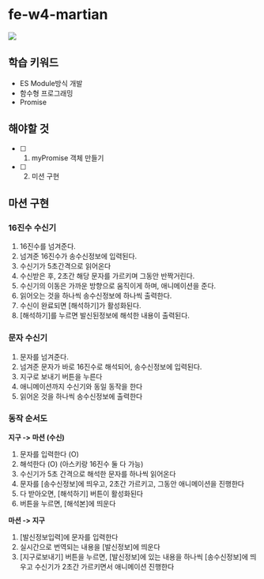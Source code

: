 # fe-w4-martian

![](https://images.theconversation.com/files/96726/original/image-20150930-19533-1by0fu3.jpg?ixlib=rb-1.1.0&rect=0%2C0%2C2000%2C970&q=45&auto=format&w=1356&h=668&fit=crop)

## 학습 키워드

- ES Module방식 개발
- 함수형 프로그래밍
- Promise

## 해야할 것

- [ ] 1. myPromise 객체 만들기
- [ ] 2. 미션 구현

## 마션 구현

### 16진수 수신기

1. 16진수를 넘겨준다.
2. 넘겨준 16진수가 송수신정보에 입력된다.
3. 수신기가 5초간격으로 읽어온다
4. 수신받은 후, 2초간 해당 문자를 가르키며 그동안 반짝거린다.
5. 수신기의 이동은 가까운 방향으로 움직이게 하며, 애니메이션을 준다.
6. 읽어오는 것을 하나씩 송수신정보에 하나씩 출력한다.
7. 수신이 완료되면 [해석하기]가 활성화된다.
8. [해석하기]를 누르면 발신된정보에 해석한 내용이 출력된다.

### 문자 수신기

1. 문자를 넘겨준다.
2. 넘겨준 문자가 바로 16진수로 해석되어, 송수신정보에 입력된다.
3. 지구로 보내기 버튼을 누른다
4. 애니메이션까지 수신기와 동일 동작을 한다
5. 읽어온 것을 하나씩 송수신정보에 출력한다

### 동작 순서도

**지구 -> 마션 (수신)**

1. 문자를 입력한다 (O)
2. 해석한다 (O) (아스키랑 16진수 둘 다 가능)
3. 수신기가 5초 간격으로 해석한 문자를 하나씩 읽어온다
4. 문자를 [송수신정보]에 띄우고, 2초간 가르키고, 그동안 애니메이션을 진행한다
5. 다 받아오면, [해석하기] 버튼이 활성화된다
6. 버튼을 누르면, [해석본]에 띄운다

**마션 -> 지구**

1. [발신정보입력]에 문자를 입력한다
2. 실시간으로 번역되는 내용을 [발신정보]에 띄운다
3. [지구로보내기] 버튼을 누르면, [발신정보]에 있는 내용을 하나씩 [송수신정보]에 띄우고 수신기가 2초간 가르키면서 애니메이션 진행한다
